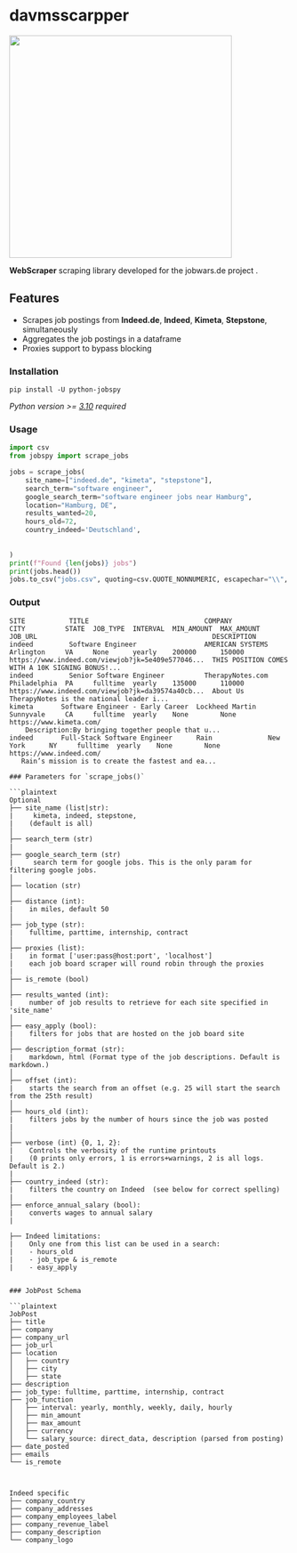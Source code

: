 # davmsscarpper

<img src="https://www.jobwars.de/logo.svg" width="400">

**WebScraper** scraping library developed for the jobwars.de project .


## Features

- Scrapes job postings from **Indeed.de**, **Indeed**, **Kimeta**, **Stepstone**,  simultaneously
- Aggregates the job postings in a dataframe
- Proxies support to bypass blocking


### Installation

```
pip install -U python-jobspy
```

_Python version >= [3.10](https://www.python.org/downloads/release/python-3100/) required_

### Usage

```python
import csv
from jobspy import scrape_jobs

jobs = scrape_jobs(
    site_name=["indeed.de", "kimeta", "stepstone"],
    search_term="software engineer",
    google_search_term="software engineer jobs near Hamburg",
    location="Hamburg, DE",
    results_wanted=20,
    hours_old=72,
    country_indeed='Deutschland',
    
  
)
print(f"Found {len(jobs)} jobs")
print(jobs.head())
jobs.to_csv("jobs.csv", quoting=csv.QUOTE_NONNUMERIC, escapechar="\\", index=False) # to_excel
```

### Output

```
SITE           TITLE                             COMPANY           CITY          STATE  JOB_TYPE  INTERVAL  MIN_AMOUNT  MAX_AMOUNT  JOB_URL                                            DESCRIPTION
indeed         Software Engineer                 AMERICAN SYSTEMS  Arlington     VA     None      yearly    200000      150000      https://www.indeed.com/viewjob?jk=5e409e577046...  THIS POSITION COMES WITH A 10K SIGNING BONUS!...
indeed         Senior Software Engineer          TherapyNotes.com  Philadelphia  PA     fulltime  yearly    135000      110000      https://www.indeed.com/viewjob?jk=da39574a40cb...  About Us TherapyNotes is the national leader i...
kimeta       Software Engineer - Early Career  Lockheed Martin   Sunnyvale     CA     fulltime  yearly    None        None        https://www.kimeta.com/
    Description:By bringing together people that u...
indeed       Full-Stack Software Engineer      Rain              New York      NY     fulltime  yearly    None        None        https://www.indeed.com/
   Rain’s mission is to create the fastest and ea...

### Parameters for `scrape_jobs()`

```plaintext
Optional
├── site_name (list|str): 
|     kimeta, indeed, stepstone, 
|    (default is all)
│
├── search_term (str)
|
├── google_search_term (str)
|     search term for google jobs. This is the only param for filtering google jobs.
│
├── location (str)
│
├── distance (int): 
|    in miles, default 50
│
├── job_type (str): 
|    fulltime, parttime, internship, contract
│
├── proxies (list): 
|    in format ['user:pass@host:port', 'localhost']
|    each job board scraper will round robin through the proxies
|
├── is_remote (bool)
│
├── results_wanted (int): 
|    number of job results to retrieve for each site specified in 'site_name'
│
├── easy_apply (bool): 
|    filters for jobs that are hosted on the job board site
│
├── description_format (str): 
|    markdown, html (Format type of the job descriptions. Default is markdown.)
│
├── offset (int): 
|    starts the search from an offset (e.g. 25 will start the search from the 25th result)
│
├── hours_old (int): 
|    filters jobs by the number of hours since the job was posted 
|    
│
├── verbose (int) {0, 1, 2}: 
|    Controls the verbosity of the runtime printouts 
|    (0 prints only errors, 1 is errors+warnings, 2 is all logs. Default is 2.)
|
├── country_indeed (str): 
|    filters the country on Indeed  (see below for correct spelling)
|
├── enforce_annual_salary (bool): 
|    converts wages to annual salary
|

```

```
├── Indeed limitations:
|    Only one from this list can be used in a search:
|    - hours_old
|    - job_type & is_remote
|    - easy_apply


### JobPost Schema

```plaintext
JobPost
├── title
├── company
├── company_url
├── job_url
├── location
│   ├── country
│   ├── city
│   ├── state
├── description
├── job_type: fulltime, parttime, internship, contract
├── job_function
│   ├── interval: yearly, monthly, weekly, daily, hourly
│   ├── min_amount
│   ├── max_amount
│   ├── currency
│   └── salary_source: direct_data, description (parsed from posting)
├── date_posted
├── emails
└── is_remote



Indeed specific
├── company_country
├── company_addresses
├── company_employees_label
├── company_revenue_label
├── company_description
└── company_logo

